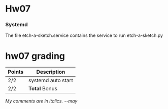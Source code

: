 # Hw07 #

### Systemd ###

The file etch-a-sketch.service contains the service to run etch-a-sketch.py

# hw07 grading

| Points      | Description |
| ----------- | ----------- |
|  2/2  | systemd auto start |
| 2/2 | **Total** Bonus

*My comments are in italics. --may*

